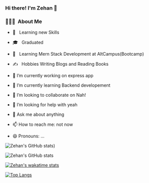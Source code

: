 ### Hi there! I'm Zehan 👋

<h3> 👨🏻‍💻 &nbsp;About Me </h3>

- 🤔 &nbsp; Learning new Skills
- 🎓 &nbsp; Graduated
- 💼 &nbsp; Learning Mern Stack Development at AltCampus(Bootcamp)
- ✍️ &nbsp; Hobbies Writing Blogs and Reading Books

- 🔭 I’m currently working on express app
- 🌱 I’m currently learning Backend developement
- 👯 I’m looking to collaborate on Nah!
- 🤔 I’m looking for help with yeah
- 💬 Ask me about anything
- 📫 How to reach me: not now
- 😄 Pronouns: ...

![Zehan's GitHub stats](https://github-readme-stats.vercel.app/api?username=zehan12&hide=contribs,prs&show_icons=true&theme=radical))

![Zehan's GitHub stats](https://github-readme-stats.vercel.app/api?username=zehan12&theme=aura&show_icons=true)

[![Zehan's wakatime stats](https://github-readme-stats.vercel.app/api/wakatime?username=zehan12)](https://github.com/zehan12/github-readme-stats)

[![Top Langs](https://github-readme-stats.vercel.app/api/top-langs/?username=zehan12&layout=compact)](https://github.com/zehan12/github-readme-stats)
